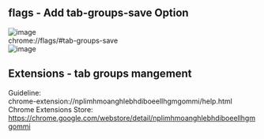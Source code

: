 ## flags - Add tab-groups-save Option
![image](https://user-images.githubusercontent.com/54012569/150660801-d7c37584-adb2-4cb0-9361-52b6cbf53646.png) <br>
chrome://flags/#tab-groups-save <br>
![image](https://user-images.githubusercontent.com/54012569/150660807-601ff8d3-fd62-4202-a991-5ffad82e2eaa.png)

## Extensions - tab groups mangement
Guideline: <br>
chrome-extension://nplimhmoanghlebhdiboeellhgmgommi/help.html <br>
Chrome Extensions Store: <br>
https://chrome.google.com/webstore/detail/nplimhmoanghlebhdiboeellhgmgommi
